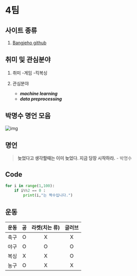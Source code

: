 # **4팀**   

## 사이트 종류
1. [Bangjeho github]( https://www.github.com/Bangjeho "Bangjeho github address")

## 취미 및 관심분야
1. 취미
    -게임
    -킥복싱

2. 관심분야
    - _**machine learning**_
    - _**data preprocessing**_

## 박명수 명언 모음
![img](https://i.redd.it/cgxzlnr68x841.jpg)

## 명언
> **늦었다고 생각할때는 이미 늦었다. 지금 당장 시작하라.** - 박명수  


## Code
```python
for i in range(1,100):
	if i%%2 == 0 :
		print(i,"는 짝수입니다.")		
```  

## 운동
|운동| 공 | 라켓(치는 류)| 글러브|
|:----:| :-----: | :-----:|:------:|
|축구|O|X|X|
|야구|O|O|O|
|복싱|X|X|O|
|농구|O|X|X|





